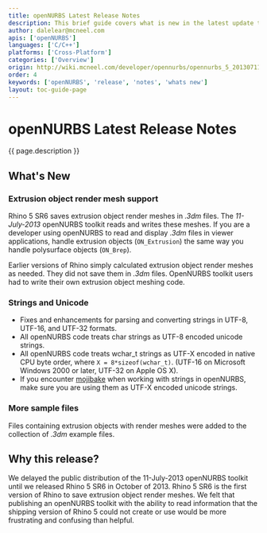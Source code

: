 ```yaml
---
title: openNURBS Latest Release Notes
description: This brief guide covers what is new in the latest update to openNURBS 11-July-2013.
author: dalelear@mcneel.com
apis: ['openNURBS']
languages: ['C/C++']
platforms: ['Cross-Platform']
categories: ['Overview']
origin: http://wiki.mcneel.com/developer/opennurbs/opennurbs_5_20130711_release_notes
order: 4
keywords: ['openNURBS', 'release', 'notes', 'whats new']
layout: toc-guide-page
---
```


# openNURBS Latest Release Notes

{{ page.description }}

## What's New

### Extrusion object render mesh support

Rhino 5 SR6 saves extrusion object render meshes in *.3dm* files.  The *11-July-2013* openNURBS toolkit reads and writes these meshes.  If you are a developer using openNURBS to read and display *.3dm* files in viewer applications, handle extrusion objects (`ON_Extrusion`) the same way you handle polysurface objects (`ON_Brep`).

Earlier versions of Rhino simply calculated extrusion object render meshes as needed.  They did not save them in *.3dm* files.  OpenNURBS toolkit users had to write their own extrusion object meshing code.

### Strings and Unicode

- Fixes and enhancements for parsing and converting strings in UTF-8, UTF-16, and UTF-32 formats.
- All openNURBS code treats char strings as UTF-8 encoded unicode strings.
- All openNURBS code treats wchar_t strings as UTF-X encoded in native CPU byte order, where `X = 8*sizeof(wchar_t)`. (UTF-16 on Microsoft Windows 2000 or later, UTF-32 on Apple OS X).
- If you encounter [mojibake](https://en.wikipedia.org/wiki/Mojibake) when working with strings in openNURBS, make sure you are using them as UTF-X encoded unicode strings.

### More sample files

Files containing extrusion objects with render meshes were added to the collection of *.3dm* example files.

## Why this release?

We delayed the public distribution of the 11-July-2013 openNURBS toolkit until we released Rhino 5 SR6 in October of 2013.  Rhino 5 SR6 is the first version of Rhino to save extrusion object render meshes.  We felt that publishing an openNURBS toolkit with the ability to read information that the shipping version of Rhino 5 could not create or use would be more frustrating and confusing than helpful.
